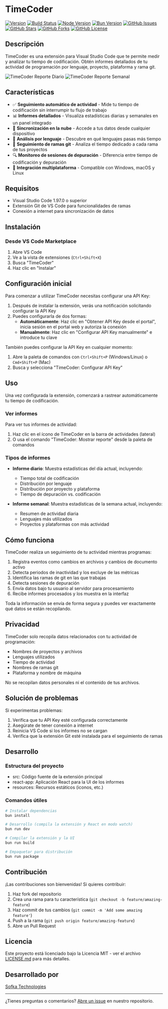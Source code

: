 # TimeCoder
[![Version](https://img.shields.io/badge/version-1.0.1-blue.svg)](https://github.com/ProfeJulianLasso/time-coder-extension/releases/tag/v1.0.0) [![Build Status](https://img.shields.io/badge/build-passing-brightgreen.svg)](https://github.com/ProfeJulianLasso/time-coder-extension/actions) [![Node Version](https://img.shields.io/badge/node-%3E%3D18.0.0-brightgreen.svg)](https://nodejs.org/) [![Bun Version](https://img.shields.io/badge/bun-%3E%3D1.2-brightgreen.svg)](https://bun.sh/) [![GitHub Issues](https://img.shields.io/github/issues/ProfeJulianLasso/time-coder-extension.svg)](https://github.com/ProfeJulianLasso/time-coder-extension/issues) [![GitHub Stars](https://img.shields.io/github/stars/ProfeJulianLasso/time-coder-extension.svg)](https://github.com/ProfeJulianLasso/time-coder-extension/stargazers) [![GitHub Forks](https://img.shields.io/github/forks/ProfeJulianLasso/time-coder-extension.svg)](https://github.com/ProfeJulianLasso/time-coder-extension/network/members) [![GitHub License](https://img.shields.io/github/license/ProfeJulianLasso/time-coder-extension.svg)](https://opensource.org/licenses/MIT)

## Descripción

TimeCoder es una extensión para Visual Studio Code que te permite medir y analizar tu tiempo de codificación. Obtén informes detallados de tu actividad de programación por lenguaje, proyecto, plataforma y rama git.

![TimeCoder Reporte Diario](https://github.com/ProfeJulianLasso/time-coder-extension/raw/main/resources/screenshot-daily.png) ![TimeCoder Reporte Semanal](https://github.com/ProfeJulianLasso/time-coder-extension/raw/main/resources/screenshot-weekly.png)

## Características

- ✅ **Seguimiento automático de actividad** - Mide tu tiempo de codificación sin interrumpir tu flujo de trabajo
- 📊 **Informes detallados** - Visualiza estadísticas diarias y semanales en un panel integrado
- 🔄 **Sincronización en la nube** - Accede a tus datos desde cualquier dispositivo
- 🔎 **Análisis por lenguaje** - Descubre en qué lenguajes pasas más tiempo
- 🌳 **Seguimiento de ramas git** - Analiza el tiempo dedicado a cada rama de tus proyectos
- 🔍 **Monitoreo de sesiones de depuración** - Diferencia entre tiempo de codificación y depuración
- 🔌 **Integración multiplataforma** - Compatible con Windows, macOS y Linux

## Requisitos

- Visual Studio Code 1.97.0 o superior
- Extensión Git de VS Code para funcionalidades de ramas
- Conexión a internet para sincronización de datos

## Instalación

### Desde VS Code Marketplace

1. Abre VS Code
2. Ve a la vista de extensiones (`Ctrl+Shift+X`) 
3. Busca "TimeCoder"
4. Haz clic en "Instalar"

## Configuración inicial

Para comenzar a utilizar TimeCoder necesitas configurar una API Key:

1. Después de instalar la extensión, verás una notificación solicitando configurar la API Key
2. Puedes configurarla de dos formas:
   - **Automáticamente**: Haz clic en "Obtener API Key desde el portal", inicia sesión en el portal web y autoriza la conexión
   - **Manualmente**: Haz clic en "Configurar API Key manualmente" e introduce tu clave

También puedes configurar la API Key en cualquier momento:
1. Abre la paleta de comandos con `Ctrl+Shift+P` (Windows/Linux) o `Cmd+Shift+P` (Mac)
2. Busca y selecciona "TimeCoder: Configurar API Key"

## Uso

Una vez configurada la extensión, comenzará a rastrear automáticamente tu tiempo de codificación.

### Ver informes

Para ver tus informes de actividad:

1. Haz clic en el ícono de TimeCoder en la barra de actividades (lateral)
2. O usa el comando "TimeCoder: Mostrar reporte" desde la paleta de comandos

### Tipos de informes

- **Informe diario**: Muestra estadísticas del día actual, incluyendo:
  - Tiempo total de codificación
  - Distribución por lenguaje
  - Distribución por proyecto y plataforma
  - Tiempo de depuración vs. codificación

- **Informe semanal**: Muestra estadísticas de la semana actual, incluyendo:
  - Resumen de actividad diaria
  - Lenguajes más utilizados
  - Proyectos y plataformas con más actividad

## Cómo funciona

TimeCoder realiza un seguimiento de tu actividad mientras programas:

1. Registra eventos como cambios en archivos y cambios de documento activo
2. Detecta periodos de inactividad y los excluye de las métricas
3. Identifica las ramas de git en las que trabajas
4. Detecta sesiones de depuración
5. Envía datos bajo tu usuario al servidor para procesamiento
6. Recibe informes procesados y los muestra en la interfaz

Toda la información se envía de forma segura y puedes ver exactamente qué datos se están recopilando.

## Privacidad

TimeCoder solo recopila datos relacionados con tu actividad de programación:
- Nombres de proyectos y archivos
- Lenguajes utilizados
- Tiempo de actividad
- Nombres de ramas git
- Plataforma y nombre de máquina

No se recopilan datos personales ni el contenido de tus archivos.

## Solución de problemas

Si experimentas problemas:

1. Verifica que tu API Key esté configurada correctamente
2. Asegúrate de tener conexión a internet
3. Reinicia VS Code si los informes no se cargan
4. Verifica que la extensión Git esté instalada para el seguimiento de ramas

## Desarrollo

### Estructura del proyecto
- src: Código fuente de la extensión principal
- react-app: Aplicación React para la UI de los informes
- resources: Recursos estáticos (iconos, etc.)

### Comandos útiles

```bash
# Instalar dependencias
bun install

# Desarrollo (compila la extensión y React en modo watch)
bun run dev

# Compilar la extensión y la UI
bun run build

# Empaquetar para distribución
bun run package
```

## Contribución

¡Las contribuciones son bienvenidas! Si quieres contribuir:

1. Haz fork del repositorio
2. Crea una rama para tu característica (`git checkout -b feature/amazing-feature`)
3. Haz commit de tus cambios (`git commit -m 'Add some amazing feature'`)
4. Push a la rama (`git push origin feature/amazing-feature`)
5. Abre un Pull Request

## Licencia

Este proyecto está licenciado bajo la Licencia MIT - ver el archivo [LICENSE.md](LICENSE.md) para más detalles.

## Desarrollado por

[Sofka Technologies](https://github.com/ProfeJulianLasso)

---

¿Tienes preguntas o comentarios? [Abre un issue](https://github.com/ProfeJulianLasso/time-coder-extension/issues) en nuestro repositorio.